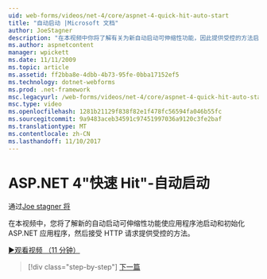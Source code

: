 ```yaml
---
uid: web-forms/videos/net-4/core/aspnet-4-quick-hit-auto-start
title: "自动启动 |Microsoft 文档"
author: JoeStagner
description: "在本视频中你将了解有关为新自动启动可伸缩性功能，因此提供受控的方法启动应用程序池，initializ..."
ms.author: aspnetcontent
manager: wpickett
ms.date: 11/11/2009
ms.topic: article
ms.assetid: ff2bba8e-4dbb-4b73-95fe-0bba17152ef5
ms.technology: dotnet-webforms
ms.prod: .net-framework
msc.legacyurl: /web-forms/videos/net-4/core/aspnet-4-quick-hit-auto-start
msc.type: video
ms.openlocfilehash: 1281b21129f838f82e1f478fc56594fa046b55fc
ms.sourcegitcommit: 9a9483aceb34591c97451997036a9120c3fe2baf
ms.translationtype: MT
ms.contentlocale: zh-CN
ms.lasthandoff: 11/10/2017
---
```

<a name="aspnet-4-quick-hit---auto-start"></a>ASP.NET 4"快速 Hit"-自动启动
====================
通过[Joe stagner 将](https://github.com/JoeStagner)

在本视频中，您将了解新的自动启动可伸缩性功能使应用程序池启动和初始化 ASP.NET 应用程序，然后接受 HTTP 请求提供受控的方法。 

[&#9654;观看视频 （11 分钟）](https://channel9.msdn.com/Blogs/ASP-NET-Site-Videos/aspnet-4-quick-hit-auto-start)

>[!div class="step-by-step"]
[下一篇](aspnet-4-quick-hit-clean-webconfig-files.md)
